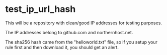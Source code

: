 # test_ip_url_hash
This will be a repository with clean/good IP addresses for testing purposes. 


The IP addresses belong to github.com and northernhost.net. 


The sha256 hash came from the "helloworld.txt" file, so if you setup your rule first and then download it, you should get an alert. 

